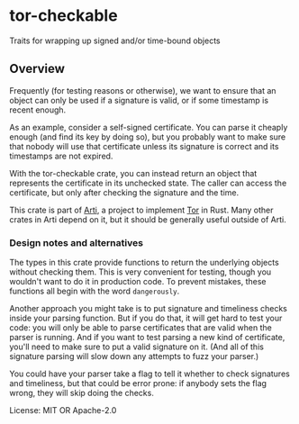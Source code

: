 # tor-checkable

Traits for wrapping up signed and/or time-bound objects

## Overview

Frequently (for testing reasons or otherwise), we want to ensure
that an object can only be used if a signature is valid, or if
some timestamp is recent enough.

As an example, consider a self-signed certificate. You can parse
it cheaply enough (and find its key by doing so), but you probably
want to make sure that nobody will use that certificate unless its
signature is correct and its timestamps are not expired.

With the tor-checkable crate, you can instead return an object
that represents the certificate in its unchecked state.  The
caller can access the certificate, but only after checking the
signature and the time.

This crate is part of
[Arti](https://gitlab.torproject.org/tpo/core/arti/), a project to
implement [Tor](https://www.torproject.org/) in Rust.
Many other crates in Arti depend on it, but it should be generally
useful outside of Arti.

### Design notes and alternatives

The types in this crate provide functions to return the underlying
objects without checking them.  This is very convenient for testing,
though you wouldn't want to do it in production code.  To prevent
mistakes, these functions all begin with the word `dangerously`.

Another approach you might take is to put signature and timeliness
checks inside your parsing function.  But if you do that, it will
get hard to test your code: you will only be able to parse
certificates that are valid when the parser is running.  And if
you want to test parsing a new kind of certificate, you'll need to
make sure to put a valid signature on it.  (And all of this
signature parsing will slow down any attempts to fuzz your
parser.)

You could have your parser take a flag to tell it whether to check
signatures and timeliness, but that could be error prone: if anybody
sets the flag wrong, they will skip doing the checks.

License: MIT OR Apache-2.0
